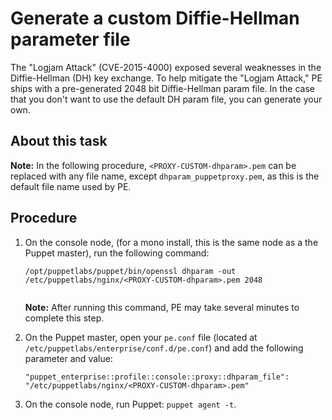 # Generate a custom Diffie-Hellman parameter file

The "Logjam Attack" \(CVE-2015-4000\) exposed several weaknesses in the Diffie-Hellman \(DH\) key exchange. To help mitigate the "Logjam Attack," PE ships with a pre-generated 2048 bit Diffie-Hellman param file. In the case that you don't want to use the default DH param file, you can generate your own.

## About this task

**Note:** In the following procedure, `<PROXY-CUSTOM-dhparam>.pem` can be replaced with any file name, except `dhparam_puppetproxy.pem`, as this is the default file name used by PE.

## Procedure

1.  On the console node, \(for a mono install, this is the same node as a the Puppet master\), run the following command:

    ```
    /opt/puppetlabs/puppet/bin/openssl dhparam -out /etc/puppetlabs/nginx/<PROXY-CUSTOM-dhparam>.pem 2048
    		   
    ```

    **Note:** After running this command, PE may take several minutes to complete this step.

2.  On the Puppet master, open your `pe.conf` file \(located at `/etc/puppetlabs/enterprise/conf.d/pe.conf`\) and add the following parameter and value:

    ```
    "puppet_enterprise::profile::console::proxy::dhparam_file": "/etc/puppetlabs/nginx/<PROXY-CUSTOM-dhparam>.pem"
    
    ```

3.  On the console node, run Puppet: `puppet agent -t`.


